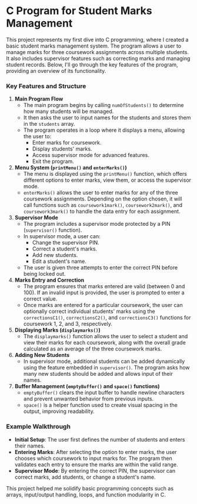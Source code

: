 # C Program for Student Marks Management

This project represents my first dive into C programming, where I created a basic student marks management system. The program allows a user to manage marks for three coursework assignments across multiple students. It also includes supervisor features such as correcting marks and managing student records. Below, I'll go through the key features of the program, providing an overview of its functionality.

### Key Features and Structure

1. **Main Program Flow**
    - The main program begins by calling `numOfStudents()` to determine how many students will be managed.
    - It then asks the user to input names for the students and stores them in the `students` array.
    - The program operates in a loop where it displays a menu, allowing the user to:
        - Enter marks for coursework.
        - Display students' marks.
        - Access supervisor mode for advanced features.
        - Exit the program.
2. **Menu System (`printMenu()` and `enterMarks()`)**
    - The menu is displayed using the `printMenu()` function, which offers different options to enter marks, view them, or access the supervisor mode.
    - `enterMarks()` allows the user to enter marks for any of the three coursework assignments. Depending on the option chosen, it will call functions such as `coursework1mark()`, `coursework2mark()`, and `coursework3mark()` to handle the data entry for each assignment.
3. **Supervisor Mode**
    - The program includes a supervisor mode protected by a PIN (`supervisor()` function).
    - In supervisor mode, a user can:
        - Change the supervisor PIN.
        - Correct a student's marks.
        - Add new students.
        - Edit a student's name.
    - The user is given three attempts to enter the correct PIN before being locked out.
4. **Marks Entry and Correction**
    - The program ensures that marks entered are valid (between 0 and 100). If an invalid input is provided, the user is prompted to enter a correct value.
    - Once marks are entered for a particular coursework, the user can optionally correct individual students' marks using the `correctionsC1()`, `correctionsC2()`, and `correctionsC3()` functions for coursework 1, 2, and 3, respectively.
5. **Displaying Marks (`displaymarks()`)**
    - The `displaymarks()` function allows the user to select a student and view their marks for each coursework, along with the overall grade calculated as an average of the three coursework marks.
6. **Adding New Students**
    - In supervisor mode, additional students can be added dynamically using the feature embedded in `supervisor()`. The program asks how many new students should be added and allows input of their names.
7. **Buffer Management (`emptyBuffer()` and `space()` functions)**
    - `emptyBuffer()` clears the input buffer to handle newline characters and prevent unwanted behavior from previous inputs.
    - `space()` is a helper function used to create visual spacing in the output, improving readability.

### Example Walkthrough

- **Initial Setup**: The user first defines the number of students and enters their names.
- **Entering Marks**: After selecting the option to enter marks, the user chooses which coursework to input marks for. The program then validates each entry to ensure the marks are within the valid range.
- **Supervisor Mode**: By entering the correct PIN, the supervisor can correct marks, add students, or change a student's name.

This project helped me solidify basic programming concepts such as arrays, input/output handling, loops, and function modularity in C.
